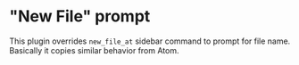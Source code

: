"New File" prompt
===============

This plugin overrides `new_file_at` sidebar command to prompt for file name. Basically it copies similar behavior from Atom.
